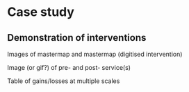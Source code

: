 # Case study

## Demonstration of interventions 

Images of mastermap and mastermap (digitised intervention)

Image (or gif?) of pre- and post- service(s)

Table of gains/losses at multiple scales

